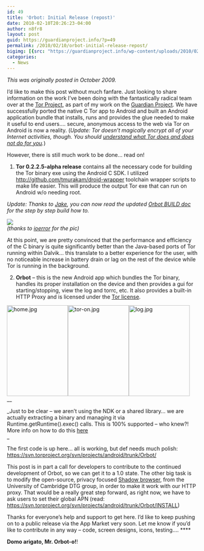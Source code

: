 ```yaml
---
id: 49
title: 'Orbot: Initial Release (repost)'
date: 2010-02-10T20:26:23-04:00
author: n8fr8
layout: post
guid: https://guardianproject.info/?p=49
permalink: /2010/02/10/orbot-initial-release-repost/
bigimg: [{src: "https://guardianproject.info/wp-content/uploads/2010/02/apple-touch-icon-256-150x150.png",}]
categories:
  - News
---
```

_This was originally posted in October 2009._

I’d like to make this post without much fanfare. Just looking to share information on the work I’ve been doing with the fantastically radical team over at the [Tor Project](http://torproject.org), as part of my work on the [Guardian Project](http://openideals.com/guardian). We have successfully ported the native C Tor app to Android and built an Android application bundle that installs, runs and provides the glue needed to make it useful to end users…. secure, anonymous access to the web via Tor on Android is now a reality. (_Update: Tor doesn’t magically encrypt all of your Internet activities, though. You should [understand what Tor does and does not do for you](https://www.torproject.org/download.html.en#Warning)._)

However, there is still much work to be done… read on!

1) **Tor 0.2.2.5-alpha release** contains all the necessary code for building the Tor binary exe using the Android C SDK. I utilized <a href="http://github.com/tmurakam/droid-wrapper" target="_blank">http://github.com/tmurakam/droid-wrapper</a> toolchain wrapper scripts to make life easier. This will produce the output Tor exe that can run on Android w/o needing root.

_Update: Thanks to [Jake](http://www.appelbaum.net/), you can now read the updated [Orbot BUILD doc](https://svn.torproject.org/svn/projects/android/trunk/Orbot/BUILD) for the step by step build how to._

[![](http://farm4.static.flickr.com/3510/3933276410_275a88c115_d.jpg)](http://www.flickr.com/photos/ioerror/3933276410/)  
_(thanks to [ioerror](http://www.flickr.com/photos/ioerror) for the pic)_

At this point, we are pretty convinced that the performance and efficiency of the C binary is quite significantly better than the Java-based ports of Tor running within Dalvik… this translate to a better experience for the user, with no noticeable increase in battery drain or lag on the rest of the device while Tor is running in the background.

2) **Orbot** – this is the new Android app which bundles the Tor binary, handles its proper installation on the device and then provides a gui for starting/stopping, view the log and torrc, etc. It also provides a built-in HTTP Proxy and is licensed under the [Tor license](https://www.torproject.org/eff/tor-legal-faq.html).

[<img src="http://farm3.static.flickr.com/2588/4034052788_cff2aaf55c_m.jpg" alt="home.jpg" width="161" height="240" />](http://www.flickr.com/photos/natty/4034052788/ "home.jpg by nathanialfreitas, on Flickr")[<img src="http://farm3.static.flickr.com/2503/4033299037_49517e87b7_m.jpg" alt="tor-on.jpg" width="161" height="240" />](http://www.flickr.com/photos/natty/4033299037/ "tor-on.jpg by nathanialfreitas, on Flickr")[<img src="http://farm3.static.flickr.com/2484/4034052826_e326c056fc_m.jpg" alt="log.jpg" width="161" height="240" />](http://www.flickr.com/photos/natty/4034052826/ "log.jpg by nathanialfreitas, on Flickr")  
__

_Just to be clear – we aren’t using the NDK or a shared library… we are actually extracting a binary and managing it via Runtime.getRuntime().exec() calls. This is 100% supported – who knew?! More info on how to do this [here](http://remotedroid.net/blog/2009/04/13/running-native-code-in-android/)  
_ 

The first code is up here… all is working, but def needs much polish:  
<a href="https://svn.torproject.org/svn/projects/android/trunk/Orbot/" target="_blank">https://svn.torproject.org/svn/projects/android/trunk/Orbot/</a>

This post is in part a call for developers to contribute to the continued development of Orbot, so we can get it to a 1.0 state. The other big task is to modify the open-source, privacy focused [Shadow browser](http://www.cl.cam.ac.uk/research/dtg/android/tor/), from the University of Cambridge DTG group, in order to make it work with our HTTP proxy. That would be a really great step forward, as right now, we have to ask users to set their global APN (read: <a href="https://svn.torproject.org/svn/projects/android/trunk/Orbot/INSTALL" target="_blank">https://svn.torproject.org/svn/projects/android/trunk/Orbot/INSTALL</a>)

Thanks for everyone’s help and support to get here. I’d like to keep pushing on to a public release via the App Market very soon. Let me know if you’d like to contribute in any way – code, screen designs, icons, testing….  ****

**Domo arigato, Mr. Orbot-o!**!